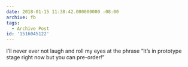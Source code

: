 ```yaml
---
date: 2018-01-15 11:38:42.000000000 -08:00
archive: fb
tags: 
  - Archive Post
id: '1516045122'
---
```


I’ll never ever not laugh and roll my eyes at the phrase “It’s in prototype stage right now but you can pre-order!”
